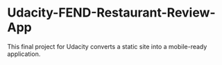 # Udacity-FEND-Restaurant-Review-App
This final project for Udacity converts a static site into a mobile-ready application. 

